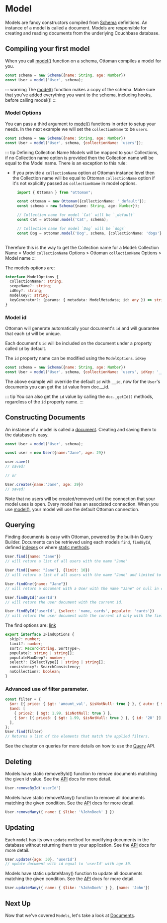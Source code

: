 # Model

Models are fancy constructors compiled from [Schema](/guides/schema) definitions. 
An instance of a model is called a document. 
Models are responsible for creating and reading documents from the underlying Couchbase database.

## Compiling your first model

When you call [model()](/classes/ottoman.html#model) function on a schema, Ottoman compiles a model for you.

```javascript
const schema = new Schema({name: String, age: Number})
const User = model('User', schema);
```

::: warning
The [model()](/classes/ottoman.html#model) function makes a copy of the schema. Make sure that you've added everything you want to the schema, including hooks, before calling model()!
:::


### Model Options

You can pass a third argument to [model()](/classes/ottoman.html#model) functions in order to setup your needs. 
In the next example we will set the `collectionName` to be `users`. 


```javascript
const schema = new Schema({name: String, age: Number})
const User = model('User', schema, {collectionName: 'users'});
```

::: tip Defining Collection Name
Models will be mapped to your Collections, if no Collection name option is provided then the Collection name will be equal to the Model name.
There is an exception to this rule:
- If you provide a `collectionName` option at Ottoman instance level then the Collection name will be equal to Ottoman `collectionName` option
  if it's not explicitly passed as `collectionName` in model options.
  ```typescript
    import { Ottoman } from "ottoman";

    const ottoman = new Ottoman({collectionName: '_default'});
    const schema = new Schema({name: String, age: Number});
  
    // Collection name for model `Cat` will be `_default`
    const Cat = ottoman.model('Cat', schema);
  
    // Collection name for model `Dog` will be `dogs`
    const Dog = ottoman.model('Dog', schema, {collectionName: 'dogs'});
 
  ```
Therefore this is the way to get the Collection name for a Model:
Collection Name = Model `collectionName` Options > Ottoman `collectionName` Options > Model name
:::

The models options are:

```typescript
interface ModelOptions {
  collectionName?: string;
  scopeName?: string;
  idKey?: string;
  modelKey?: string;
  keyGenerator?: (params: { metadata: ModelMetadata; id: any }) => string;
}
```

### Model id
Ottoman will generate automatically your document's `id` and will guarantee that each `id` will be unique.

Each document's `id` will be included on the document under a property called `id` by default.

The `id` property name can be modified using the `ModelOptions.idKey` 

```javascript
const schema = new Schema({name: String, age: Number})
const User = model('User', schema, {collectionName: 'users', idKey: '__id'});
```

The above example will override the default `id` with `__id`, now for the `User`'s documents you can get the `id` value from doc.__id.

::: tip
You can also get the `id` value by calling the `doc._getId()` methods, regardless of the `id` property name.
:::

## Constructing Documents

An instance of a model is called a [document](/guides/document). Creating and saving them to the database is easy.

```javascript
const User = model('User', schema);

const user = new User({name:"Jane", age: 29})

user.save()
// saved!

// or

User.create({name:"Jane", age: 29})
// saved!
```

Note that no users will be created/removed until the connection that your model uses is open. 
Every model has an associated connection. When you use [model()](/classes/ottoman.html#model),
your model will use the default Ottoman connection.


## Querying

Finding documents is easy with Ottoman, powered by the built-in Query Builder. 
Documents can be retrieved using each models `find`, `findById`, defined [indexes](/guides/schema.html#indexes) or where [static methods](/guides/schema.html#statics).

```javascript
User.find({name: "Jane"})
// will return a list of all users with the name "Jane"

User.find({name: "Jane"}, {limit: 10})
// will return a list of all users with the name "Jane" and limited to 10 items
```

```javascript
User.findOne({name: "Jane"})
// will return a document with a User with the name "Jane" or null in case of not finding it
```

```javascript
User.findById('userId')
// will return the user document with the current id.

User.findById('userId', {select: 'name, cards', populate: 'cards'})
// will return the user document with the current id only with the fields name and cards populated
```

The find options are: [link](/classes/findoptions.html#hierarchy)

```typescript
export interface IFindOptions {
  skip?: number;
  limit?: number;
  sort?: Record<string, SortType>;
  populate?: string | string[];
  populateMaxDeep?: number;
  select?: ISelectType[] | string | string[];
  consistency?: SearchConsistency;
  noCollection?: boolean;
}
```

### Advanced use of filter parameter.
```javascript
const filter = {
  $or: [{ price: { $gt: 'amount_val', $isNotNull: true } }, { auto: { $gt: 10 } }, { amount: 10 }],
  $and: [
    { price2: { $gt: 1.99, $isNotNull: true } },
    { $or: [{ price3: { $gt: 1.99, $isNotNull: true } }, { id: '20' }] },
  ],
};
User.find(filter)
// Returns a list of the elements that match the applied filters.
```
See the chapter on queries for more details on how to use the [Query](/guides/query-builder) API.

## Deleting
Models have static removeById() function to remove documents matching the given id value.
See the [API](/classes/model.html#static-removebyid) docs for more detail.

```javascript
User.removeById('userId')
```

Models have static removeMany() function to remove all documents matching the given condition.
See the [API](/classes/model.html#static-removemany) docs for more detail.

```javascript
User.removeMany({ name: { $like: '%JohnDoe%' } })
```

## Updating 
Each `model` has its own `update` method for modifying documents in the database without returning them to your application.
See the [API](/classes/model.html#static-update) docs for more detail.

```javascript
User.update({age: 30}, 'userId')
// update document with id equal to 'userId' with age 30.
```

Models have static updateMany() function to update all documents matching the given condition.
See the [API](/classes/model.html#static-updatemany) docs for more detail.

```javascript
User.updateMany({ name: { $like: '%JohnDoe%' } }, {name: 'John'})
```

## Next Up

Now that we've covered `Models`, let's take a look at [Documents](/guides/document).

